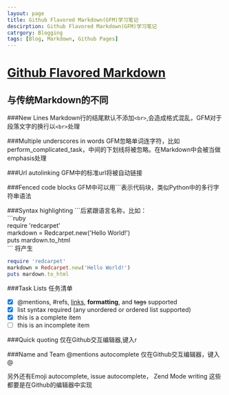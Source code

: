 ```yaml
---
layout: page
title: Github Flavored Markdown(GFM)学习笔记
descirption: Github Flavored Markdown(GFM)学习笔记
catrgory: Blogging
tags: [Blog, Markdown, Github Pages]
---
```


[Github Flavored Markdown](https://help.github.com/articles/github-flavored-markdown)
==========================

与传统Markdown的不同
-------------------------

###New Lines
Markdown行的结尾默认不添加`<br>`,会造成格式混乱，GFM对于段落文字的换行以`<br>`处理

###Multiple underscores in words
GFM忽略单词连字符，比如 perform_complicated_task，中间的下划线将被忽略。在Markdown中会被当做emphasis处理

###Url autolinking
GFM中的标准url将被自动链接

###Fenced code blocks
GFM中可以用\`\`\`表示代码块，类似Python中的多行字符串语法

###Syntax highlighting
\`\`\`后紧跟语言名称，比如：  
\`\`\`ruby  
require 'redcarpet'  
markdown = Redcarpet.new('Hello World!')  
puts mardown.to_html  
\`\`\`
将产生
```ruby
require 'redcarpet'
markdown = Redcarpet.new('Hello World!')
puts mardown.to_html
```

###Task Lists
任务清单
- [x] @mentions, #refs, [links](), **formatting**, and <del>tags</del> supported
- [x] list syntax required (any unordered or ordered list supported)
- [x] this is a complete item
- [ ] this is an incomplete item

###Quick quoting
仅在Github交互编辑器,键入r

###Name and Team @mentions autocomplete
仅在Github交互编辑器，键入@

另外还有Emoji autocomplete, issue autocomplete， Zend Mode writing 这些都要是在Github的编辑器中实现
